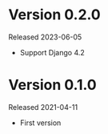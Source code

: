 # Version 0.2.0

Released 2023-06-05

- Support Django 4.2


# Version 0.1.0

Released 2021-04-11

- First version